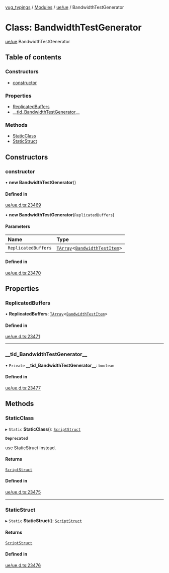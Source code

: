 [yug_typings](../README.md) / [Modules](../modules.md) / [ue/ue](../modules/ue_ue.md) / BandwidthTestGenerator

# Class: BandwidthTestGenerator

[ue/ue](../modules/ue_ue.md).BandwidthTestGenerator

## Table of contents

### Constructors

- [constructor](ue_ue.BandwidthTestGenerator.md#constructor)

### Properties

- [ReplicatedBuffers](ue_ue.BandwidthTestGenerator.md#replicatedbuffers)
- [\_\_tid\_BandwidthTestGenerator\_\_](ue_ue.BandwidthTestGenerator.md#__tid_bandwidthtestgenerator__)

### Methods

- [StaticClass](ue_ue.BandwidthTestGenerator.md#staticclass)
- [StaticStruct](ue_ue.BandwidthTestGenerator.md#staticstruct)

## Constructors

### constructor

• **new BandwidthTestGenerator**()

#### Defined in

[ue/ue.d.ts:23469](https://github.com/YugMetaverse/yug_typings/blob/25cad34/ue/ue.d.ts#L23469)

• **new BandwidthTestGenerator**(`ReplicatedBuffers`)

#### Parameters

| Name | Type |
| :------ | :------ |
| `ReplicatedBuffers` | [`TArray`](../interfaces/ue_puerts.TArray.md)<[`BandwidthTestItem`](ue_ue.BandwidthTestItem.md)\> |

#### Defined in

[ue/ue.d.ts:23470](https://github.com/YugMetaverse/yug_typings/blob/25cad34/ue/ue.d.ts#L23470)

## Properties

### ReplicatedBuffers

• **ReplicatedBuffers**: [`TArray`](../interfaces/ue_puerts.TArray.md)<[`BandwidthTestItem`](ue_ue.BandwidthTestItem.md)\>

#### Defined in

[ue/ue.d.ts:23471](https://github.com/YugMetaverse/yug_typings/blob/25cad34/ue/ue.d.ts#L23471)

___

### \_\_tid\_BandwidthTestGenerator\_\_

• `Private` **\_\_tid\_BandwidthTestGenerator\_\_**: `boolean`

#### Defined in

[ue/ue.d.ts:23477](https://github.com/YugMetaverse/yug_typings/blob/25cad34/ue/ue.d.ts#L23477)

## Methods

### StaticClass

▸ `Static` **StaticClass**(): [`ScriptStruct`](ue_ue.ScriptStruct.md)

**`Deprecated`**

use StaticStruct instead.

#### Returns

[`ScriptStruct`](ue_ue.ScriptStruct.md)

#### Defined in

[ue/ue.d.ts:23475](https://github.com/YugMetaverse/yug_typings/blob/25cad34/ue/ue.d.ts#L23475)

___

### StaticStruct

▸ `Static` **StaticStruct**(): [`ScriptStruct`](ue_ue.ScriptStruct.md)

#### Returns

[`ScriptStruct`](ue_ue.ScriptStruct.md)

#### Defined in

[ue/ue.d.ts:23476](https://github.com/YugMetaverse/yug_typings/blob/25cad34/ue/ue.d.ts#L23476)
